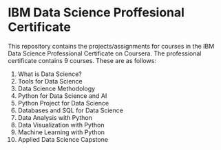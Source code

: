 # IBM Data Science Proffesional Certificate
This repository contains the projects/assignments for courses in the IBM Data Science Professional Certificate on Coursera.
The professional certificate contains 9 courses. These are as follows:

1. What is Data Science?
2. Tools for Data Science
3. Data Science Methodology
4. Python for Data Science and AI
5. Python Project for Data Science
6. Databases and SQL for Data Science
7. Data Analysis with Python
8. Data Visualization with Python
9. Machine Learning with Python
10. Applied Data Science Capstone
